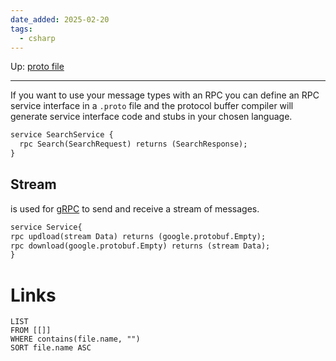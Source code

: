 ```yaml
---
date_added: 2025-02-20
tags:
  - csharp
---
```

Up: [proto file](proto%20file.md)
___
 If you want to use your message types with an RPC you can define an RPC service interface in a `.proto` file and the protocol buffer compiler will generate service interface code and stubs in your chosen language.
 
```protobuf
service SearchService {
  rpc Search(SearchRequest) returns (SearchResponse);
}
```

## Stream
is used for [gRPC](gRPC.md) to send and receive a stream of messages. 
```ProtoBuf
service Service{
rpc updload(stream Data) returns (google.protobuf.Empty);
rpc download(google.protobuf.Empty) returns (stream Data); 
}
```
# Links
```dataview
LIST
FROM [[]]
WHERE contains(file.name, "")
SORT file.name ASC
```
